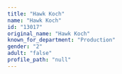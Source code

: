 ```yaml
---
title: "Hawk Koch"
name: "Hawk Koch"
id: "13017"
original_name: "Hawk Koch"
known_for_department: "Production"
gender: "2"
adult: "false"
profile_path: "null"
---
```

